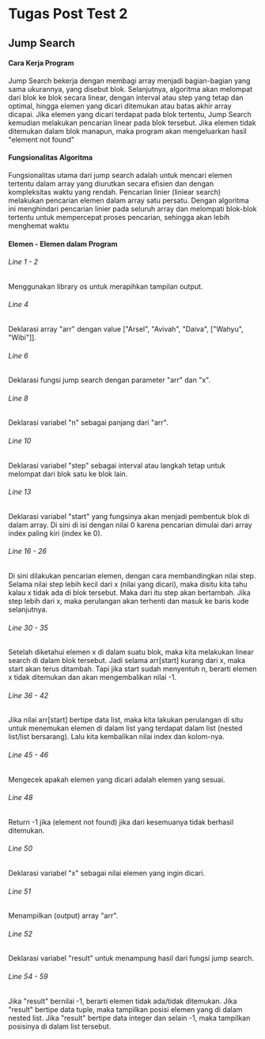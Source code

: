 # Tugas Post Test 2
## Jump Search

#### Cara Kerja Program
Jump Search bekerja dengan membagi array menjadi bagian-bagian yang sama ukurannya, yang disebut blok. Selanjutnya, algoritma akan melompat dari blok ke blok secara linear, dengan interval atau step yang tetap dan optimal, hingga elemen yang dicari ditemukan atau batas akhir array dicapai. Jika elemen yang dicari terdapat pada blok tertentu, Jump Search kemudian melakukan pencarian linear pada blok tersebut. Jika elemen tidak ditemukan dalam blok manapun, maka program akan mengeluarkan hasil "element not found"

#### Fungsionalitas Algoritma
Fungsionalitas utama dari jump search adalah untuk mencari elemen tertentu dalam array yang diurutkan secara efisien dan dengan kompleksitas waktu yang rendah. Pencarian linier (liniear search) melakukan pencarian elemen dalam array satu persatu. Dengan algoritma ini menghindari pencarian linier pada seluruh array dan melompati blok-blok tertentu untuk mempercepat proses pencarian, sehingga akan lebih menghemat waktu

#### Elemen - Elemen dalam Program

###### Line 1 - 2
Menggunakan library os untuk merapihkan tampilan output.

###### Line 4
Deklarasi array "arr" dengan value ["Arsel", "Avivah", "Daiva", ["Wahyu", "Wibi"]].

###### Line 6
Deklarasi fungsi jump search dengan parameter "arr" dan "x".

###### Line 8 
Deklarasi variabel "n" sebagai panjang dari "arr".

###### Line 10
Deklarasi variabel "step" sebagai interval atau langkah tetap untuk melompat dari blok satu ke blok lain.

###### Line 13
Deklarasi variabel "start" yang fungsinya akan menjadi pembentuk blok di dalam array. Di sini di isi dengan nilai 0 karena pencarian dimulai dari array index paling kiri (index ke 0).

###### Line 16 - 26
Di sini dilakukan pencarian elemen, dengan cara membandingkan nilai step. Selama nilai step lebih kecil dari x (nilai yang dicari), maka disitu kita tahu kalau x tidak ada di blok tersebut. Maka dari itu step akan bertambah. Jika step lebih dari x, maka perulangan akan terhenti dan masuk ke baris kode selanjutnya.

###### Line 30 - 35
Setelah diketahui elemen x di dalam suatu blok, maka kita melakukan linear search di dalam blok tersebut. Jadi selama arr[start] kurang dari x, maka start akan terus ditambah. Tapi jika start sudah menyentuh n, berarti elemen x tidak ditemukan dan akan mengembalikan nilai -1.

###### Line 36 - 42
Jika nilai arr[start] bertipe data list, maka kita lakukan perulangan di situ untuk menemukan elemen di dalam list yang terdapat dalam list (nested list/list bersarang). Lalu kita kembalikan nilai index dan kolom-nya.

###### Line 45 - 46
Mengecek apakah elemen yang dicari adalah elemen yang sesuai.

###### Line 48
Return -1 jika (element not found) jika dari kesemuanya tidak berhasil ditemukan.

###### Line 50
Deklarasi variabel "x" sebagai nilai elemen yang ingin dicari.

###### Line 51
Menampilkan (output) array "arr".

###### Line 52
Deklarasi variabel "result" untuk menampung hasil dari fungsi jump search.

###### Line 54 - 59
Jika "result" bernilai -1, berarti elemen tidak ada/tidak ditemukan. Jika "result" bertipe data tuple, maka tampilkan posisi elemen yang di dalam nested list. Jika "result" bertipe data integer dan selain -1, maka tampilkan posisinya di dalam list tersebut.
